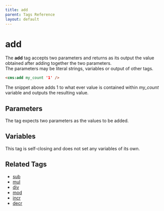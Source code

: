 ```yaml
---
title: add
parent: Tags Reference
layout: default
---
```


# add

The **add** tag accepts two parameters and returns as its output the value obtained after adding together the two parameters.<br/>
The parameters may be literal strings, variables or output of other tags.

```html
<cms:add my_count '1' />
```

The snippet above adds 1 to what ever value is contained within *my_count* variable and outputs the resulting value.

## Parameters

The tag expects two parameters as the values to be added.

## Variables

This tag is self-closing and does not set any variables of its own.

## Related Tags

* [sub](./sub.html)
* [mul](./mul.html)
* [div](./div.html)
* [mod](./mod.html)
* [incr](./incr.html)
* [decr](./decr.html)
